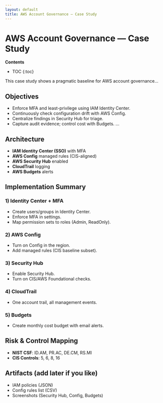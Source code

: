 ```yaml
---
layout: default
title: AWS Account Governance — Case Study
---
```


# AWS Account Governance — Case Study

**Contents**
* TOC
{:toc}

This case study shows a pragmatic baseline for AWS account governance...

## Objectives
- Enforce MFA and least-privilege using IAM Identity Center.
- Continuously check configuration drift with AWS Config.
- Centralize findings in Security Hub for triage.
- Capture audit evidence; control cost with Budgets.
...

## Architecture
- **IAM Identity Center (SSO)** with MFA
- **AWS Config** managed rules (CIS-aligned)
- **AWS Security Hub** enabled
- **CloudTrail** logging
- **AWS Budgets** alerts

## Implementation Summary

### 1) Identity Center + MFA
- Create users/groups in Identity Center.
- Enforce MFA in settings.
- Map permission sets to roles (Admin, ReadOnly).

### 2) AWS Config
- Turn on Config in the region.
- Add managed rules (CIS baseline subset).

### 3) Security Hub
- Enable Security Hub.
- Turn on CIS/AWS Foundational checks.

### 4) CloudTrail
- One account trail, all management events.

### 5) Budgets
- Create monthly cost budget with email alerts.

## Risk & Control Mapping
- **NIST CSF**: ID.AM, PR.AC, DE.CM, RS.MI  
- **CIS Controls**: 5, 6, 8, 16

## Artifacts (add later if you like)
- IAM policies (JSON)  
- Config rules list (CSV)  
- Screenshots (Security Hub, Config, Budgets)
